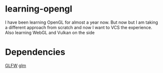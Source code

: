 # learning-opengl
I have been learning OpenGL for almost a year now. But now but I am taking a different approach from scratch and now I want to VCS the experience. Also learning WebGL and Vulkan on the side

# Dependencies
[GLFW](https://github.com/glfw/glfw)
[glm](https://github.com/g-truc/glm)
